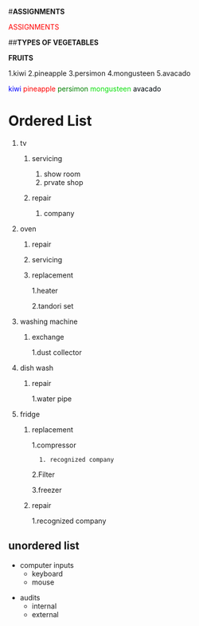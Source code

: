 


#**ASSIGNMENTS**

<font color="red">ASSIGNMENTS</font>

##**TYPES OF VEGETABLES**

**FRUITS**

1.kiwi
2.pineapple
3.persimon
4.mongusteen
5.avacado

<font color="blue">kiwi</font>
<font color="red">pineapple</font>
<font color="green">persimon</font>
<font color="magenata">mongusteen</font>
<font color="organe">avacado</font>










# Ordered List

 1. tv
      1. servicing

          1. show room
          2. prvate shop


      2. repair

          1. company

 2. oven
      1. repair
      2. servicing
      3. replacement

          1.heater

          2.tandori set



 3. washing machine
      1. exchange

          1.dust collector


 4. dish wash
      1. repair

          1.water pipe

 5. fridge
      1. replacement

          1.compressor

               1. recognized company

          2.Filter

          3.freezer


      2. repair

          1.recognized company






 ## unordered list

 - computer inputs
    - keyboard
    - mouse

 * audits
    * internal
    * external







